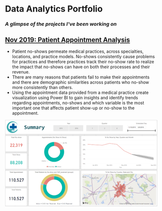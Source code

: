 # Data Analytics Portfolio
### *A glimpse of the projects I've been working on*  


## [**Nov 2019: Patient Appointment Analysis**](https://patientappointmentanalysis)
- Patient no-shows permeate medical practices, across specialties, locations, and practice models. No-shows consistently cause problems for practices and therefore practices track their no-show rate to realize the impact that no-shows can have on both their processes and their revenue. 
- There are many reasons that patients fail to make their appointments and there are demographic similarities across patients who no-show more consistently than others. 
- Using the appointment data provided from a medical practice create visualization using Power BI to gain insights and identify trends regarding appointments, no-shows and which variable is the most important one that affects patient show-up or no-show to the appointment.


![Patient Appointment Dashboard](https://github.com/S-A-Khan/Shakeel-Khan-Portfolio/blob/master/PA%20Dashboard%20Image.png)
